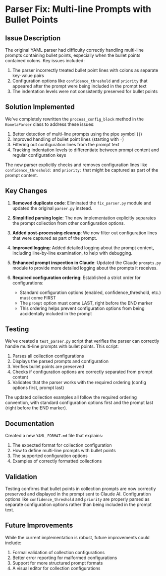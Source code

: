 # Parser Fix: Multi-line Prompts with Bullet Points

## Issue Description

The original YAML parser had difficulty correctly handling multi-line prompts containing bullet points, especially when the bullet points contained colons. Key issues included:

1. The parser incorrectly treated bullet point lines with colons as separate key-value pairs
2. Configuration options like `confidence_threshold` and `priority` that appeared after the prompt were being included in the prompt text
3. The indentation levels were not consistently preserved for bullet points

## Solution Implemented

We've completely rewritten the `process_config_block` method in the `KometaParser` class to address these issues:

1. Better detection of multi-line prompts using the pipe symbol (`|`)
2. Improved handling of bullet point lines (starting with `-`) 
3. Filtering out configuration lines from the prompt text
4. Tracking indentation levels to differentiate between prompt content and regular configuration keys

The new parser explicitly checks and removes configuration lines like `confidence_threshold:` and `priority:` that might be captured as part of the prompt content.

## Key Changes

1. **Removed duplicate code**: Eliminated the `fix_parser.py` module and updated the original `parser.py` instead.

2. **Simplified parsing logic**: The new implementation explicitly separates the prompt collection from other configuration options.

3. **Added post-processing cleanup**: We now filter out configuration lines that were captured as part of the prompt.

4. **Improved logging**: Added detailed logging about the prompt content, including line-by-line examination, to help with debugging.

5. **Enhanced prompt inspection in Claude**: Updated the Claude `prompts.py` module to provide more detailed logging about the prompts it receives.

6. **Required configuration ordering**: Established a strict order for configurations:
   - Standard configuration options (enabled, confidence_threshold, etc.) must come FIRST
   - The `prompt` option must come LAST, right before the END marker
   - This ordering helps prevent configuration options from being accidentally included in the prompt

## Testing

We've created a `test_parser.py` script that verifies the parser can correctly handle multi-line prompts with bullet points. This script:

1. Parses all collection configurations
2. Displays the parsed prompts and configuration
3. Verifies bullet points are preserved
4. Checks if configuration options are correctly separated from prompt content
5. Validates that the parser works with the required ordering (config options first, prompt last)

The updated collection examples all follow the required ordering convention, with standard configuration options first and the prompt last (right before the END marker).

## Documentation

Created a new `YAML_FORMAT.md` file that explains:

1. The expected format for collection configuration
2. How to define multi-line prompts with bullet points
3. The supported configuration options
4. Examples of correctly formatted collections

## Validation

Testing confirms that bullet points in collection prompts are now correctly preserved and displayed in the prompt sent to Claude AI. Configuration options like `confidence_threshold` and `priority` are properly parsed as separate configuration options rather than being included in the prompt text.

## Future Improvements

While the current implementation is robust, future improvements could include:

1. Formal validation of collection configurations
2. Better error reporting for malformed configurations
3. Support for more structured prompt formats
4. A visual editor for collection configurations